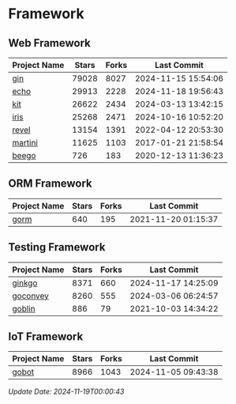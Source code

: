 # Framework

## Web Framework
| Project Name | Stars | Forks | Last Commit |
| ------------ | ----- | ----- | ----------- |
| [gin](https://github.com/gin-gonic/gin) | 79028 | 8027 | 2024-11-15 15:54:06 |
| [echo](https://github.com/labstack/echo) | 29913 | 2228 | 2024-11-18 19:56:43 |
| [kit](https://github.com/go-kit/kit) | 26622 | 2434 | 2024-03-13 13:42:15 |
| [iris](https://github.com/kataras/iris) | 25268 | 2471 | 2024-10-16 10:52:20 |
| [revel](https://github.com/revel/revel) | 13154 | 1391 | 2022-04-12 20:53:30 |
| [martini](https://github.com/go-martini/martini) | 11625 | 1103 | 2017-01-21 21:58:54 |
| [beego](https://github.com/astaxie/beego) | 726 | 183 | 2020-12-13 11:36:23 |

## ORM Framework
| Project Name | Stars | Forks | Last Commit |
| ------------ | ----- | ----- | ----------- |
| [gorm](https://github.com/jinzhu/gorm) | 640 | 195 | 2021-11-20 01:15:37 |

## Testing Framework
| Project Name | Stars | Forks | Last Commit |
| ------------ | ----- | ----- | ----------- |
| [ginkgo](https://github.com/onsi/ginkgo) | 8371 | 660 | 2024-11-17 14:25:09 |
| [goconvey](https://github.com/smartystreets/goconvey) | 8260 | 555 | 2024-03-06 06:24:57 |
| [goblin](https://github.com/franela/goblin) | 886 | 79 | 2021-10-03 14:34:22 |

## IoT Framework
| Project Name | Stars | Forks | Last Commit |
| ------------ | ----- | ----- | ----------- |
| [gobot](https://github.com/hybridgroup/gobot) | 8966 | 1043 | 2024-11-05 09:43:38 |

*Update Date: 2024-11-19T00:00:43*